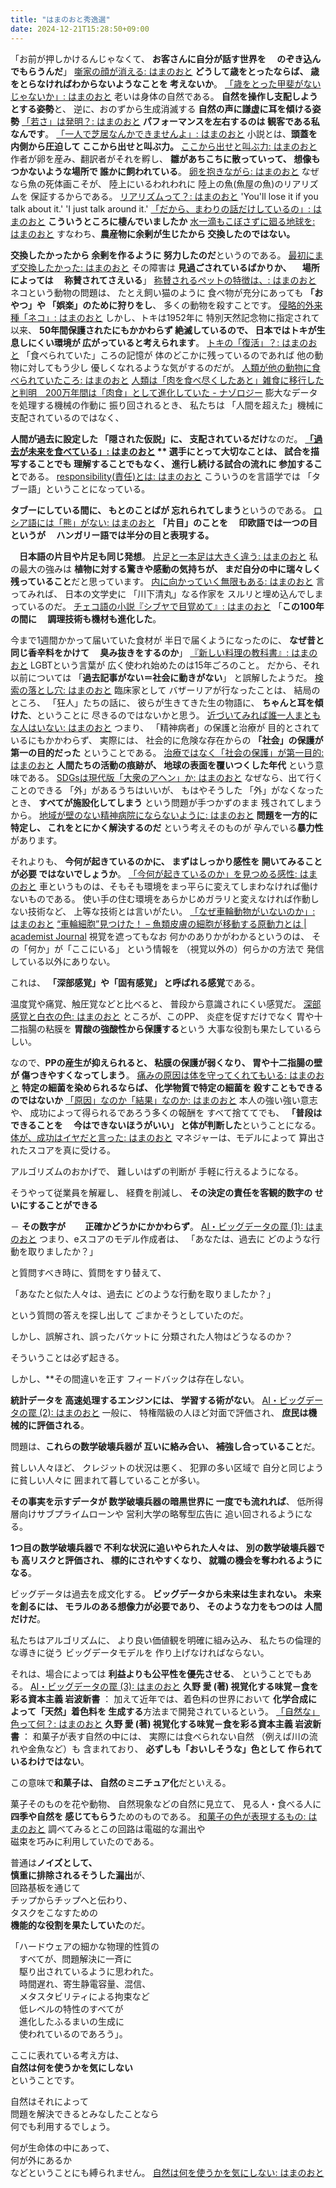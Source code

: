 ```yaml
---
title: "はまのおと秀逸選"
date: 2024-12-21T15:28:50+09:00
---
```

「お前が押しかけるんじゃなくて、
 **お客さんに自分が話す世界を
　のぞき込んでもらうんだ**」
[噺家の顔が消える: はまのおと](http://hama-1987.cocolog-nifty.com/blog/2016/01/post-2d91.html)
**どうして歳をとったならば、
歳をとらなければわからないようなことを
考えないか**。
[「歳をとった甲斐がないじゃないか」: はまのおと](http://hama-1987.cocolog-nifty.com/blog/2016/01/post-7e8e.html)
老いは身体の自然である。
**自然を操作し支配しようとする姿勢**と、
逆に、おのずから生成消滅する
**自然の声に謙虚に耳を傾ける姿勢**
[「若さ」は発明？: はまのおと](http://hama-1987.cocolog-nifty.com/blog/2021/03/post-668e05.html)
**パフォーマンスを左右するのは
観客である私なんです**。
[「一人で芝居なんかできませんよ」: はまのおと](http://hama-1987.cocolog-nifty.com/blog/2021/01/post-a5d423.html)
小説とは、**頭蓋を内側から圧迫して
ここから出せと叫ぶ力。**
[ここから出せと叫ぶ力: はまのおと](http://hama-1987.cocolog-nifty.com/blog/2021/01/post-4dfb62.html)
作者が卵を産み、翻訳者がそれを孵し、
**雛があちこちに散っていって、
想像もつかないような場所で
誰かに飼われている**。
[卵を抱きながら: はまのおと](http://hama-1987.cocolog-nifty.com/blog/2021/02/post-be26f1.html)
なぜなら魚の死体画こそが、
陸上にいるわれわれに
陸上の魚(魚屋の魚)のリアリズムを
保証するからである。
[リアリズムって？: はまのおと](http://hama-1987.cocolog-nifty.com/blog/2021/02/post-5d6e23.html)
'You'll lose it
 if you talk about it.'
'I just talk around it.'
[「だから、まわりの話だけしているの」: はまのおと](http://hama-1987.cocolog-nifty.com/blog/2021/02/post-73e6c5.html)
**こういうところに棲んでいましたか**
[水一滴もこぼさずに廻る地球を: はまのおと](http://hama-1987.cocolog-nifty.com/blog/2020/12/post-36fa8b.html)
すなわち、**農産物に余剰が生じたから
交換したのではない。**

**交換したかったから
余剰を作るように
努力したのだ**というのである。
[最初にまず交換したかった: はまのおと](http://hama-1987.cocolog-nifty.com/blog/2021/03/post-5579ee.html)
その障害は
 **見過ごされているばかりか、
　場所によっては
　称賛されてさえいる**」
[称賛されるペットの特徴は、: はまのおと](http://hama-1987.cocolog-nifty.com/blog/2021/05/post-ed57d7.html)
ネコという動物の問題は、
たとえ飼い猫のように
食べ物が充分にあっても
**「おやつ」や
「娯楽」のために狩りをし**、
多くの動物を殺すことです。
[侵略的外来種「ネコ」: はまのおと](http://hama-1987.cocolog-nifty.com/blog/2021/04/post-5fad6b.html)
しかし、トキは1952年に
特別天然記念物に指定されて以来、
**50年間保護されたにもかかわらず
絶滅しているので、
日本ではトキが生息しにくい環境が
広がっていると考えられます**。
[トキの「復活」？: はまのおと](http://hama-1987.cocolog-nifty.com/blog/2021/04/post-a994d4.html)
「食べられていた」ころの記憶が
体のどこかに残っているのであれば
他の動物に対してもう少し
優しくなれるような気がするのだが。
[人類が他の動物に食べられていたころ: はまのおと](http://hama-1987.cocolog-nifty.com/blog/2021/04/post-4987f9.html)
[人類は「肉を食べ尽くしたあと」雑食に移行したと判明　200万年間は「肉食」として進化していた - ナゾロジー](https://nazology.net/archives/86461)
膨大なデータを処理する機械の作動に
振り回されるとき、
私たちは
「人間を超えた」機械に
支配されているのではなく、

**人間が過去に設定した
「隠された仮説」に、
支配されているだけ**なのだ。
**[「過去が未来を食べている」: はまのおと](http://hama-1987.cocolog-nifty.com/blog/2021/06/post-ebfe5a.html)  **
選手にとって大切なことは、
試合を描写することでも
理解することでもなく、
進行し続ける試合の流れに
参加すること**である。
[responsibility(責任)とは: はまのおと](http://hama-1987.cocolog-nifty.com/blog/2021/05/post-6d30a6.html) 
こういうのを言語学では
「タブー語」ということになっている。

**タブーにしている間に、
もとのことばが
忘れられてしまう**というのである。
[ロシア語には「熊」がない: はまのおと](http://hama-1987.cocolog-nifty.com/blog/2021/07/post-2a95ad.html)
 **「片目」のことを
　印欧語では一つの目というが
　ハンガリー語では半分の目と表現する。**

　**日本語の片目や片足も同じ発想**。
[片足と一本足は大きく違う: はまのおと](http://hama-1987.cocolog-nifty.com/blog/2021/07/post-93dc78.html)
私の最大の強みは
**植物に対する驚きや感動の気持ちが、
まだ自分の中に瑞々しく
残っていること**だと思っています。
[内に向かっていく無限もある: はまのおと](http://hama-1987.cocolog-nifty.com/blog/2021/09/post-3745dd.html)
言ってみれば、
日本の文学史に
「川下清丸」なる作家を
スルリと埋め込んでしまっているのだ。
[チェコ語の小説『シブヤで目覚めて』: はまのおと](http://hama-1987.cocolog-nifty.com/blog/2021/10/post-bbb88c.html)
「**この100年の間に
　調理技術も機材も進化した**。

 今まで1週間かかって届いていた食材が
 半日で届くようになったのに、
 **なぜ昔と同じ香辛料をかけて
　臭み抜きをするのか**」
[『新しい料理の教科書』: はまのおと](http://hama-1987.cocolog-nifty.com/blog/2021/11/post-386518.html)
LGBTという言葉が
広く使われ始めたのは15年ごろのこと。
だから、それ以前については
「**過去記事がない＝社会に動きがない**」
と誤解したようだ。
[検索の落とし穴: はまのおと](http://hama-1987.cocolog-nifty.com/blog/2021/11/post-8e8e2f.html)
臨床家として
バザーリアが行なったことは、
結局のところ、
「狂人」たちの話に、
彼らが生きてきた生の物語に、
**ちゃんと耳を傾けた**、ということに
尽きるのではないかと思う。
[近づいてみれば誰一人まともな人はいない: はまのおと](http://hama-1987.cocolog-nifty.com/blog/2021/11/post-34790b.html)
つまり、
「精神病者」の保護と治療が
目的とされているにもかかわらず、
実際には、
社会的に危険な存在からの
**「社会」の保護が第一の目的だった**
ということである。
[治療ではなく「社会の保護」が第一目的: はまのおと](http://hama-1987.cocolog-nifty.com/blog/2021/12/post-b43b67.html)
**人間たちの活動の痕跡が、
地球の表面を覆いつくした年代**
という意味である。
[SDGsは現代版「大衆のアヘン」か: はまのおと](http://hama-1987.cocolog-nifty.com/blog/2021/10/post-89b4c3.html)
なぜなら、出て行くことのできる
「外」があるうちはいいが、
もはやそうした
「外」がなくなったとき、
**すべてが施設化してしまう**
という問題が手つかずのまま
残されてしまうから。
[地域が壁のない精神病院にならないように: はまのおと](http://hama-1987.cocolog-nifty.com/blog/2021/12/post-ef5eb4.html)
**問題を一方的に特定し、
これをとにかく解決するのだ**
という考えそのものが
孕んでいる**暴力性**があります。

それよりも、
**今何が起きているのかに、
まずはしっかり感性を
開いてみることが必要
ではないでしょうか**。
[「今何が起きているのか」を見つめる感性: はまのおと](http://hama-1987.cocolog-nifty.com/blog/2021/10/post-68e5e1.html)
車というものは、そもそも環境をまっ平らに変えてしまわなければ働けないものである。
使い手の住む環境をあらかじめガラリと変えなければ作動しない技術など、
上等な技術とは言いがたい。
[「なぜ車輪動物がいないのか」: はまのおと](http://hama-1987.cocolog-nifty.com/blog/2013/09/post-05bf.html)
[“車輪細胞”見つけた！ – 魚類皮膚の細胞が移動する原動力とは | academist Journal](https://academist-cf.com/journal/?p=8109)
視覚を遮ってもなお
何かのありかがわかるというのは、
その「何か」が「ここにいる」
という情報を
（視覚以外の）何らかの方法で
発信している以外にありない。

これは、
**「深部感覚」や「固有感覚」
と呼ばれる感覚**である。

温度覚や痛覚、触圧覚などと比べると、
普段から意識されにくい感覚だ。
[深部感覚と白衣の色: はまのおと](http://hama-1987.cocolog-nifty.com/blog/2022/01/post-c28116.html)
ところが、このPP、
炎症を促すだけでなく
胃や十二指腸の粘膜を
**胃酸の強酸性から保護する**という
大事な役割も果たしているらしい。

なので、**PPの産生が抑えられると、
粘膜の保護が弱くなり、
胃や十二指腸の壁が
傷つきやすくなってしまう**。
[痛みの原因は体を守ってくれてもいる: はまのおと](http://hama-1987.cocolog-nifty.com/blog/2022/02/post-ddf724.html)
**特定の細菌を染められるならば、
化学物質で特定の細菌を
殺すこともできるのではないか**
[「原因」なのか「結果」なのか: はまのおと](http://hama-1987.cocolog-nifty.com/blog/2022/02/post-ad9783.html)
本人の強い強い意志や、
成功によって得られるであろう多くの報酬を
すべて捨ててでも、
**「普段はできることを
　今はできないほうがいい」
と体が判断した**ということになる。
[体が、成功はイヤだと言った: はまのおと](http://hama-1987.cocolog-nifty.com/blog/2022/02/post-131119.html)
マネジャーは、モデルによって
算出されたスコアを真に受ける。

アルゴリズムのおかげで、
難しいはずの判断が
手軽に行えるようになる。

そうやって従業員を解雇し、
経費を削減し、
**その決定の責任を客観的数字の
せいにすることができる**

－ **その数字が
　　正確かどうかにかかわらず**。
[AI・ビッグデータの罠 (1): はまのおと](http://hama-1987.cocolog-nifty.com/blog/2022/03/post-866f39.html)
つまり、eスコアのモデル作成者は、
「あなたは、過去に
 どのような行動を取りましたか？」 

と質問すべき時に、質問をすり替えて、

「あなたと似た人々は、過去に
 どのような行動を取りましたか？」

という質問の答えを探し出して
ごまかそうとしていたのだ。

しかし、誤解され、誤ったバケットに
分類された人物はどうなるのか？ 

そういうことは必ず起きる。

しかし、**その間違いを正す
フィードバックは存在しない。

**統計データを
高速処理するエンジンには、
学習する術がない**。
[AI・ビッグデータの罠 (2): はまのおと](http://hama-1987.cocolog-nifty.com/blog/2022/04/post-05562c.html)
一般に、
特権階級の人ほど対面で評価され、
**庶民は機械的に評価される**。

問題は、**これらの数学破壊兵器が
互いに絡み合い、
補強し合っていること**だ。

貧しい人々ほど、
クレジットの状況は悪く、
犯罪の多い区域で
自分と同じように貧しい人々に
囲まれて暮していることが多い。

**その事実を示すデータが
数学破壊兵器の暗黒世界に
一度でも流れれば**、
低所得層向けサブプライムローンや
営利大学の略奪型広告に
追い回されるようになる。

**1つ目の数学破壊兵器で
不利な状況に追いやられた人々は、
別の数学破壊兵器でも
高リスクと評価され、
標的にされやすくなり、
就職の機会を奪われるようになる**。

ビッグデータは過去を成文化する。
**ビッグデータから未来は生まれない。
未来を創るには、
モラルのある想像力が必要であり、
そのような力をもつのは
人間だけだ**。

私たちはアルゴリズムに、
より良い価値観を明確に組み込み、
私たちの倫理的な導きに従う
ビッグデータモデルを
作り上げなければならない。

それは、場合によっては
**利益よりも公平性を優先させる**、
ということでもある。
[AI・ビッグデータの罠 (3): はまのおと](http://hama-1987.cocolog-nifty.com/blog/2022/04/post-c64b32.html)
**久野 愛 (著)
視覚化する味覚－食を彩る資本主義
岩波新書**
：
加えて近年では、着色料の世界において
**化学合成によって「天然」着色料を
生成する**方法まで開発されているという。
[「自然な」色って何？: はまのおと](http://hama-1987.cocolog-nifty.com/blog/2022/04/post-1a0120.html)
**久野 愛 (著)
視覚化する味覚－食を彩る資本主義
岩波新書**
：
和菓子が表す自然の中には、
実際には食べられない自然
（例えば川の流れや金魚など）も
含まれており、
**必ずしも「おいしそうな」色として
作られているわけではない**。

この意味で**和菓子は、
自然のミニチュア化**だといえる。

菓子そのものを花や動物、
自然現象などの自然に見立て、
見る人・食べる人に**四季や自然を
感じてもらう**ためのものである。
[和菓子の色が表現するもの: はまのおと](http://hama-1987.cocolog-nifty.com/blog/2022/04/post-d953bb.html)
調べてみるとこの回路は電磁的な漏出や  
磁束を巧みに利用していたのである。  
  
普通は**ノイズとして、  
慎重に排除されるそうした漏出**が、  
回路基板を通じて  
チップからチップへと伝わり、  
タスクをこなすための  
**機能的な役割を果たしていた**のだ。

「ハードウェアの細かな物理的性質の  
　すべてが、問題解決に一斉に  
　駆り出されているように思われた。  
　時間遅れ、寄生静電容量、混信、  
　メタスタビリティによる拘束など  
　低レベルの特性のすべてが  
　進化したふるまいの生成に  
　使われているのであろう」。  
  
ここに表れている考え方は、  
**自然は何を使うかを気にしない**  
ということです。
  
自然はそれによって  
問題を解決できるとみなしたことなら  
何でも利用するでしょう。

何が生命体の中にあって、  
何が外にあるか  
などということにも縛られません。
[自然は何を使うかを気にしない: はまのおと](http://hama-1987.cocolog-nifty.com/blog/2022/12/post-202503.html)
